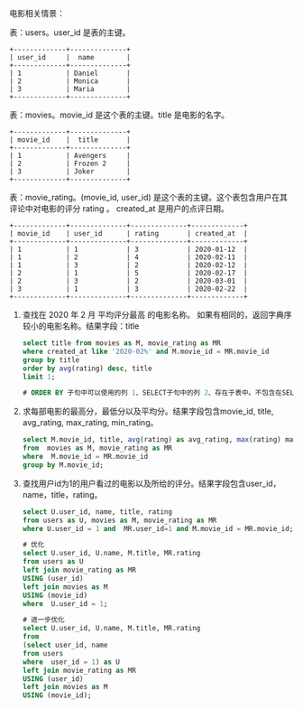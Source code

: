 电影相关情景：

表：users。user_id 是表的主键。

```
+-------------+--------------+
| user_id     |  name        |
+-------------+--------------+
| 1           | Daniel       |
| 2           | Monica       |
| 3           | Maria        |
+-------------+--------------+
```

表：movies。movie_id 是这个表的主键。title 是电影的名字。

```
+-------------+--------------+
| movie_id    |  title       |
+-------------+--------------+
| 1           | Avengers     |
| 2           | Frozen 2     |
| 3           | Joker        |
+-------------+--------------+
```

表：movie_rating。(movie_id, user_id) 是这个表的主键。这个表包含用户在其评论中对电影的评分 rating 。 created_at 是用户的点评日期。

```
+-------------+--------------+--------------+-------------+
| movie_id    | user_id      | rating       | created_at  |
+-------------+--------------+--------------+-------------+
| 1           | 1            | 3            | 2020-01-12  |
| 1           | 2            | 4            | 2020-02-11  |
| 1           | 3            | 2            | 2020-02-12  |
| 2           | 1            | 5            | 2020-02-17  | 
| 2           | 3            | 2            | 2020-03-01  |
| 3           | 1            | 3            | 2020-02-22  | 
+-------------+--------------+--------------+-------------+
```

1. 查找在 2020 年 2 月 平均评分最高 的电影名称。 如果有相同的，返回字典序较小的电影名称。结果字段：title

    ```sql
    select title from movies as M, movie_rating as MR
    where created_at like '2020-02%' and M.movie_id = MR.movie_id
    group by title
    order by avg(rating) desc, title
    limit 1;
    
    # ORDER BY 子句中可以使用的列 1、SELECT子句中的列 2、存在于表中。不包含在SELECT子句中的列 3、聚合函数
    ```

2. 求每部电影的最高分，最低分以及平均分。结果字段包含movie_id, title, avg_rating, max_rating, min_rating。

    ```sql
    select M.movie_id, title, avg(rating) as avg_rating, max(rating) max_rating, min(rating)  min_rating 
    from  movies as M, movie_rating as MR
    where  M.movie_id = MR.movie_id
    group by M.movie_id;
    ```
    
3. 查找用户id为1的用户看过的电影以及所给的评分。结果字段包含user_id，name，title，rating。

    ```sql
    select U.user_id, name, title, rating 
    from users as U, movies as M, movie_rating as MR
    where U.user_id = 1 and  MR.user_id=1 and M.movie_id = MR.movie_id;
    
    # 优化
    select U.user_id, U.name, M.title, MR.rating 
    from users as U
    left join movie_rating as MR
    USING (user_id)
    left join movies as M
    USING (movie_id)
    where  U.user_id = 1;
    
    # 进一步优化
    select U.user_id, U.name, M.title, MR.rating 
    from 
    (select user_id, name 
    from users
    where  user_id = 1) as U
    left join movie_rating as MR
    USING (user_id)
    left join movies as M
    USING (movie_id);
    ```
